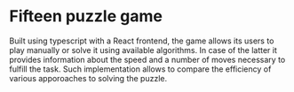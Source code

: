 # Fifteen puzzle game
Built using typescript with a React frontend, the game allows its users to play manually or solve it using available algorithms. In case of the latter it provides information about the speed and a number of moves necessary to fulfill the task. Such implementation allows to compare the efficiency of various apporoaches to solving the puzzle.